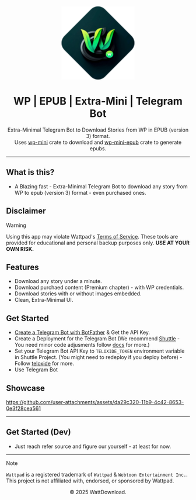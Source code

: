 <p align="center">
  <img src="logo.png" alt="WattDownload Logo" width="200px">
</p>

<h1 align="center">WP | EPUB | Extra-Mini | Telegram Bot</h1>

<p align="center">
  Extra-Minimal Telegram Bot to Download Stories from WP in EPUB (version 3) format. <br/>
  Uses <a href="https://crates.io/crates/wp-mini">wp-mini</a> crate to download and <a href="https://crates.io/crates/wp-mini-epub">wp-mini-epub</a> crate to generate epubs.
</p>

---

## What is this?
- A Blazing fast - Extra-Minimal Telegram Bot to download any story from WP to epub (version 3) format - even purchased ones.

## Disclaimer
> [!WARNING]
> Using this app may violate Wattpad's [Terms of Service](https://policies.wattpad.com/terms/). These tools are provided for educational and personal backup purposes only. **USE AT YOUR OWN RISK.**

## Features
- Download any story under a minute.
- Download purchaed content (Premium chapter) - with WP credentials.
- Download stories with or without images embedded.
- Clean, Extra-Minimal UI.

## Get Started
 - [Create a Telegram Bot with BotFather](https://t.me/botfather) & Get the API Key.
 - Create a Deployment for the Telegram Bot (We recommend [Shuttle](https://shuttle.dev/) - You need minor code adjusments follow [docs](https://docs.shuttle.dev/welcome/introduction) for more.)
 - Set your Telegram Bot API Key to `TELOXIDE_TOKEN` environment variable in Shuttle Project. (You might need to redeploy if you deploy before) - Follow [teloxide](https://github.com/teloxide/teloxide) for more.
 - Use Telegram Bot
   
## Showcase
https://github.com/user-attachments/assets/da29c320-11b9-4c42-8653-0e3f28cea561

---

## Get Started (Dev)
- Just reach refer source and figure our yourself - at least for now.

---

> [!NOTE]
> `Wattpad` is a registered trademark of `Wattpad` & `Webtoon Entertainment Inc.`. This project is not affiliated with, endorsed, or sponsored by Wattpad.

<p align="center">© 2025 WattDownload.</p>
